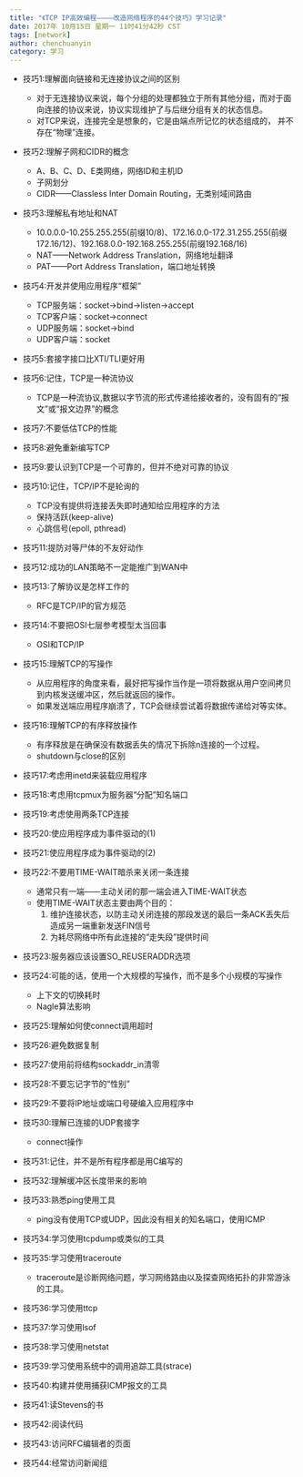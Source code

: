 ```yaml
---
title: "《TCP IP高效编程————改造网络程序的44个技巧》学习记录"
date: 2017年 10月15日 星期一 11时41分42秒 CST
tags: [network]
author: chenchuanyin
category: 学习
---
```


* 技巧1:理解面向链接和无连接协议之间的区别
   - 对于无连接协议来说，每个分组的处理都独立于所有其他分组，而对于面向连接的协议来说，协议实现维护了与后继分组有关的状态信息。
   - 对TCP来说，连接完全是想象的，它是由端点所记忆的状态组成的， 并不存在“物理”连接。

* 技巧2:理解子网和CIDR的概念
   - A、B、C、D、E类网络，网络ID和主机ID
   - 子网划分
   - CIDR——Classless Inter Domain Routing，无类别域间路由

* 技巧3:理解私有地址和NAT
   - 10.0.0.0-10.255.255.255(前缀10/8)、172.16.0.0-172.31.255.255(前缀172.16/12)、192.168.0.0-192.168.255.255(前缀192.168/16)
   - NAT——Network Address Translation，网络地址翻译
   - PAT——Port Address Translation，端口地址转换

* 技巧4:开发并使用应用程序“框架”
   - TCP服务端：socket->bind->listen->accept
   - TCP客户端：socket->connect
   - UDP服务端：socket->bind
   - UDP客户端：socket

* 技巧5:套接字接口比XTI/TLI更好用

* 技巧6:记住，TCP是一种流协议
   - TCP是一种流协议,数据以字节流的形式传递给接收者的，没有固有的“报文”或“报文边界”的概念

* 技巧7:不要低估TCP的性能

* 技巧8:避免重新编写TCP

* 技巧9:要认识到TCP是一个可靠的，但并不绝对可靠的协议

* 技巧10:记住，TCP/IP不是轮询的
   - TCP没有提供将连接丢失即时通知给应用程序的方法
   - 保持活跃(keep-alive)
   - 心跳信号(epoll, pthread)

* 技巧11:提防对等尸体的不友好动作

* 技巧12:成功的LAN策略不一定能推广到WAN中

* 技巧13:了解协议是怎样工作的
   - RFC是TCP/IP的官方规范

* 技巧14:不要把OSI七层参考模型太当回事
   - OSI和TCP/IP

* 技巧15:理解TCP的写操作
   - 从应用程序的角度来看，最好把写操作当作是一项将数据从用户空间拷贝到内核发送缓冲区，然后就返回的操作。
   - 如果发送端应用程序崩溃了，TCP会继续尝试着将数据传递给对等实体。

* 技巧16:理解TCP的有序释放操作
   - 有序释放是在确保没有数据丢失的情况下拆除n连接的一个过程。
   - shutdown与close的区别


* 技巧17:考虑用inetd来装载应用程序

* 技巧18:考虑用tcpmux为服务器“分配”知名端口

* 技巧19:考虑使用两条TCP连接

* 技巧20:使应用程序成为事件驱动的(1)

* 技巧21:使应用程序成为事件驱动的(2)

* 技巧22:不要用TIME-WAIT暗杀来关闭一条连接
   - 通常只有一端——主动关闭的那一端会进入TIME-WAIT状态
   - 使用TIME-WAIT状态主要由两个目的：
     1) 维护连接状态，以防主动关闭连接的那段发送的最后一条ACK丢失后造成另一端重新发送FIN信号
     2) 为耗尽网络中所有此连接的“走失段”提供时间

* 技巧23:服务器应该设置SO_REUSERADDR选项

* 技巧24:可能的话，使用一个大规模的写操作，而不是多个小规模的写操作
   - 上下文的切换耗时
   - Nagle算法影响

* 技巧25:理解如何使connect调用超时

* 技巧26:避免数据复制

* 技巧27:使用前将结构sockaddr_in清零

* 技巧28:不要忘记字节的“性别”

* 技巧29:不要将IP地址或端口号硬编入应用程序中

* 技巧30:理解已连接的UDP套接字
     - connect操作

* 技巧31:记住，并不是所有程序都是用C编写的

* 技巧32:理解缓冲区长度带来的影响

* 技巧33:熟悉ping使用工具
     - ping没有使用TCP或UDP，因此没有相关的知名端口，使用ICMP

* 技巧34:学习使用tcpdump或类似的工具

* 技巧35:学习使用traceroute
     - traceroute是诊断网络问题，学习网络路由以及探查网络拓扑的非常游泳的工具。

* 技巧36:学习使用ttcp

* 技巧37:学习使用lsof

* 技巧38:学习使用netstat

* 技巧39:学习使用系统中的调用追踪工具(strace)

* 技巧40:构建并使用捕获ICMP报文的工具

* 技巧41:读Stevens的书

* 技巧42:阅读代码

* 技巧43:访问RFC编辑者的页面

* 技巧44:经常访问新闻组
